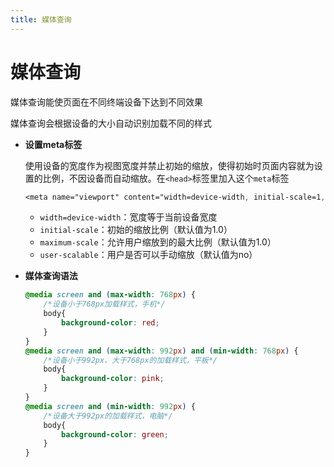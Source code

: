 ```yaml
---
title: 媒体查询
---
```



# 媒体查询

媒体查询能使页面在不同终端设备下达到不同效果

媒体查询会根据设备的大小自动识别加载不同的样式



- **设置meta标签**

  使用设备的宽度作为视图宽度并禁止初始的缩放，使得初始时页面内容就为设置的比例，不因设备而自动缩放。在`<head>`标签里加入这个`meta`标签

  ```css
  <meta name="viewport" content="width=device-width, initial-scale=1, maximum-scale=1, user-scalable=no">
  ```

  - `width=device-width`：宽度等于当前设备宽度
  - `initial-scale`：初始的缩放比例（默认值为1.0）
  - `maximum-scale`：允许用户缩放到的最大比例（默认值为1.0）
  - `user-scalable`：用户是否可以手动缩放（默认值为no）

  

- **媒体查询语法**

  ```css
  @media screen and (max-width: 768px) {
      /*设备小于768px加载样式，手机*/
      body{
          background-color: red;
      }
  }
  @media screen and (max-width: 992px) and (min-width: 768px) {
      /*设备小于992px、大于768px的加载样式，平板*/
      body{
          background-color: pink;
      }
  }
  @media screen and (min-width: 992px) {
      /*设备大于992px的加载样式，电脑*/
      body{
          background-color: green;
      }
  }
  ```

  



